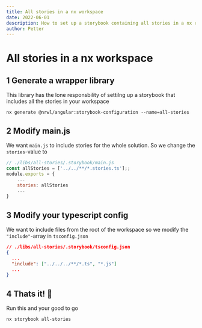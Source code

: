```yaml
---
title: All stories in a nx workspace
date: 2022-06-01
description: How to set up a storybook containing all stories in a nx repo. 
author: Petter
---
```

# All stories in a nx workspace

## 1 Generate a wrapper library
This library has the lone responsbility of settilng up a storybook that includes all the stories in your workspace
```shell
nx generate @nrwl/angular:storybook-configuration --name=all-stories
```
## 2 Modify main.js
We want `main.js` to include stories for the whole solution. So we change the `stories`-value to
```javascript
// ./libs/all-stories/.storybook/main.js
const allStories = ['../../**/*.stories.ts'];;
module.exports = {
    ...
    stories: allStories
    ...
}
```

## 3 Modify your typescript config
We want to include files from the root of the workspace so we modify the `"include"`-array in `tsconfig.json`
```json
// ./libs/all-stories/.storybook/tsconfig.json
{
  ...
  "include": ["../../../**/*.ts", "*.js"]
  ...
}
```

## 4 Thats it! 🎉
Run this and your good to go
```shell
nx storybook all-stories
```